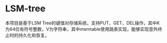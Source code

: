 # LSM-tree
本项目是基于LSM Tree的键值对存储系统，支持PUT、GET、DEL操作，其中K为64位有符号整数，V为字符串，其中memtable使用跳表实现，能够实现意外终止时的持久化和恢复。